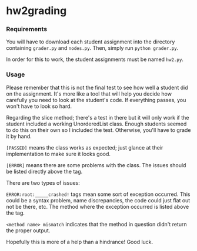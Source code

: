 # hw2grading

### Requirements
You will have to download each student assignment into the directory containing `grader.py` and `nodes.py`.
Then, simply run `python grader.py`.

In order for this to work, the student assignments must be named `hw2.py`. 

### Usage

Please remember that this is not the final test to see how well a student did on the assignment. It's more like a tool that will help you decide how carefully you need to look at the student's code. If everything passes, you won't have to look so hard.

Regarding the slice method; there's a test in there but it will only work if the student included a working UnorderedList class. Enough students seemed to do this on their own so I included the test. Otherwise, you'll have to grade it by hand.
 
 `[PASSED]` means the class works as expected; just glance at their implementation to make sure it looks good.
 
 `[ERROR]` means there are some problems with the class. The issues should be listed directly above the tag.
 
 There are two types of issues:
 
   `ERROR:root:_____crashed!` tags mean some sort of exception occurred. This could be a syntax problem, name discrepancies, the code could just flat out not be there, etc. The method where the exception occurred is listed above the tag.

   `<method name> mismatch` indicates that the method in question didn't return the proper output.

  
 Hopefully this is more of a help than a hindrance! Good luck.
